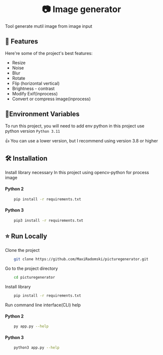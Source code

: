 <h1 align="center" id="title"> 📷 Image generator</h1>

Tool generate mutil image from image input

## 🧐 Features

Here're some of the project's best features:

- Resize
- Noise
- Blur
- Rotate
- Flip (horizontal vertical)
- Brightness - contrast
- Modify Exif(inprocess)
- Convert or compress image(inprocess)

## 🚀Environment Variables

To run this project, you will need to add env python in this project use python version
`Python 3.11`

👍 You can use a lower version, but I recommend using version 3.8 or higher

## 🛠️ Installation

Install library necessary
In this project using opencv-python for process image

#### Python 2

```bash
    pip install -r requirements.txt
```

#### Python 3

```bash
    pip3 install -r requirements.txt
```

## ⭐ Run Locally

Clone the project

```bash
    git clone https://github.com/MaxiRadomski/picturegenerator.git
```

Go to the project directory

```bash
    cd picturegenerator
```

Install library

```bash
    pip install -r requirements.txt
```

Run command line interface(CLI) help

#### Python 2

```bash
    py app.py --help
```

#### Python 3

```bash
    python3 app.py --help
```
